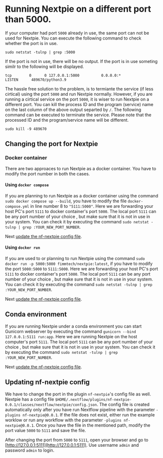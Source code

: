 # Running Nextpie on a different port than 5000.

If your computer had port `5000` already in use, the same port can not be used for Nextpie. You can execute the following command to check whether the port is in use.

```
sudo netstat -tulnp | grep :5000
```
If the port is not in use, there will be no output. If the port is in use someting similr to the following will be displayed.

```
tcp        0      0 127.0.0.1:5000          0.0.0.0:*               LISTEN      489670/python3.9
```

The hassle free solution to the problem, is to termiante the service (if less cirtical) using the port `5000` and run Nextpie normally. However, if you are running a cirtical service on the port `5000`, it is wiser to run Nextpie on a different port. You can kill the process ID and the program (service) name on the last column of the above output separted by `/`. The following command can be executed to terminate the service. Please note that the processed ID and the program/service name will be different.

```
sudo kill -9 489670
```


## Changing the port for Nextpie

### Docker container
There are two approaces to run Nextpie as a docker container. You have to modify the port number in both the cases.

#### Using `docker compose`
If you are planning to run Nextpie as a docker container using the command `sudo docker compose up --build`, you have to modify the file `docker-compose.yml` in line number 8 to `"5111:5000"`. Here we are forwarding your host PC's port `5111` to docker container's port `5000`. The local port `5111` can be any port number of your choice , but make sure that it is not in use in your system. You can check it by executing the command `sudo netstat -tulnp | grep :YOUR_NEW_PORT_NUMBER`. 

Next [update the nf-nextpie config file](#updating-nf-nextpie-config).

#### Using `docker run`
If you are used to or planning to run Nextpie using the command  `sudo docker run -p 5000:5000 fimmtech/nextpie:latest`, if you have to modify the port `5000:5000` to `5111:5000`. Here we are forwarding your host PC's port `5111` to docker container's port `5000`. The local port `5111` can be any port number of your choice , but make sure that it is not in use in your system. You can check it by executing the command `sudo netstat -tulnp | grep :YOUR_NEW_PORT_NUMBER`. 

Next [update the nf-nextpie config file](#updating-nf-nextpie-config).
## Conda environment

If you are running Nextpie under a conda environment you can start Gunicorn webserver by executing the command `gunicorn --bind 127.0.0.1:5111 run:app`. Here we are running Nextpie on the host computer's port `5111`.  The local port `5111` can be any port number of your choice , but make sure that it is not in use in your system. You can check it by executing the command `sudo netstat -tulnp | grep :YOUR_NEW_PORT_NUMBER`. 

Next [update the nf-nextpie config file](#updating-nf-nextpie-config).

## Updating nf-nextpie config
We have to change the port in the plugin `nf-nextpie`'s config file as well. Nextpie has a config file `$HOME/.nextflow/plugins/nf-nextpie-0.0.1/classes/nextflow/nextpie/config.json`. The config file is created automatically only after you have run Nextflow pipeline with the parameter `-plugins nf-nextpie@0.0.1`. If the file does not exist, either run the example worklow or run any workflow with the parameter `-plugins nf-nextpie@0.0.1`. Once you have the file in the mentioned path, modify the port value `5000` to `5111` and save the file.

After changing the port from `5000` to `5111`, open your browser and go to [http://127.0.0.1:5111](http://127.0.0.1:5111). Use username `admin` and password `admin` to login.

